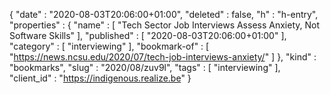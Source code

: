 {
  "date" : "2020-08-03T20:06:00+01:00",
  "deleted" : false,
  "h" : "h-entry",
  "properties" : {
    "name" : [ "Tech Sector Job Interviews Assess Anxiety, Not Software Skills" ],
    "published" : [ "2020-08-03T20:06:00+01:00" ],
    "category" : [ "interviewing" ],
    "bookmark-of" : [ "https://news.ncsu.edu/2020/07/tech-job-interviews-anxiety/" ]
  },
  "kind" : "bookmarks",
  "slug" : "2020/08/zuv9l",
  "tags" : [ "interviewing" ],
  "client_id" : "https://indigenous.realize.be"
}
